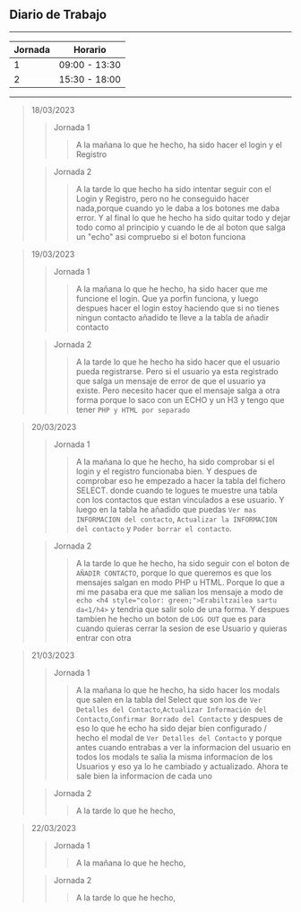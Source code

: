 ## Diario de Trabajo
***
| Jornada | Horario       |
|---------|---------------|
| 1       | 09:00 - 13:30 |
| 2       | 15:30 - 18:00 |
***

> 18/03/2023
>
>> Jornada 1
>>> A la mañana lo que he hecho, ha sido hacer el login y el Registro
>
>> Jornada 2
>>> A la tarde lo que hecho ha sido intentar seguir con el Login y Registro, pero no he conseguido hacer nada,porque cuando yo le daba a los botones me daba error. Y al final lo que he hecho ha sido quitar todo y dejar todo como al principio y cuando le de al boton que salga un "echo" asi compruebo si el boton funciona

> 19/03/2023
>
>> Jornada 1
>>> A la mañana lo que he hecho, ha sido hacer que me funcione el login. Que ya porfin funciona, y luego despues hacer el login estoy haciendo que si no tienes ningun contacto añadido te lleve a la tabla de añadir contacto
>
>> Jornada 2
>>> A la tarde lo que he hecho ha sido hacer que el usuario pueda registrarse. Pero si el usuario ya esta registrado que salga un mensaje de error de que el usuario ya existe. Pero necesito hacer que el mensaje salga a otra forma porque lo saco con un ECHO y un H3 y tengo que tener `PHP y HTML por separado`


> 20/03/2023
>
>> Jornada 1
>>> A la mañana lo que he hecho, ha sido comprobar si el login y el registro funcionaba bien. Y despues de comprobar eso he empezado a hacer la tabla del fichero SELECT. donde cuando te logues te muestre una tabla con los contactos que estan vinculados a ese usuario. Y luego en la tabla he añadido que puedas `Ver mas INFORMACION del contacto`, `Actualizar la INFORMACION del contacto` y `Poder borrar el contacto`. 
>
>> Jornada 2
>>> A la tarde lo que he hecho, ha sido seguir con el boton de `AÑADIR CONTACTO`, porque lo que queremos es que los mensajes salgan en modo PHP u HTML. Porque lo que a mi me pasaba era que me salian los mensaje a modo de `echo <h4 style="color: green;">Erabiltzailea sartu da<1/h4>` y tendria que salir solo de una forma. Y despues tambien he hecho un boton de `LOG OUT` que es para cuando quieras cerrar la sesion de ese Usuario y quieras entrar con otra

> 21/03/2023
>
>> Jornada 1
>>> A la mañana lo que he hecho, ha sido hacer los modals que salen en la tabla del Select que son los de `Ver Detalles del Contacto`,`Actualizar Información del Contacto`,`Confirmar Borrado del Contacto` y despues de eso lo que he echo ha sido dejar bien configurado / hecho el modal de `Ver Detalles del Contacto` y porque antes cuando entrabas a ver la informacion del usuario en todos los modals te salia la misma informacion de los Usuarios y eso ya lo he cambiado y actualizado. Ahora te sale bien la informacion de cada uno
>
>> Jornada 2
>>> A la tarde lo que he hecho, 

> 22/03/2023
>
>> Jornada 1
>>> A la mañana lo que he hecho, 
>
>> Jornada 2
>>> A la tarde lo que he hecho, 